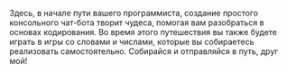 
Здесь, в начале пути вашего программиста, создание простого консольного чат-бота творит чудеса, помогая вам разобраться в основах кодирования. Во время этого путешествия вы также будете играть в игры со словами и числами, которые вы собираетесь реализовать самостоятельно. Собирайся и отправляйся в путь, друг мой!
